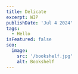 ```yaml
---
title: Delicate
excerpt: WIP
publishDate: 'Jul 4 2024'
tags:
  - Hello
isFeatured: false
seo:
  image:
    src: '/bookshelf.jpg'
    alt: Bookshelf
---
```


<!-- As I looked at the washed-out image of a mufti sitting in front of a bookcase of Islamic literature, I couldn't help but notice how luminous the picture seemed. Sure, the camera quality wasn't great, but with that attitude in that moment I was noticing the light.

![Bookshelf](/bookshelf.jpg)

No doubt, it also had something to do with those shiny Arabic words, emblazoned in golden lettering, so intricately shaped and connected on the covers of those books.

How curious, though, that this computer screen in front of me was emitting the light that caught my eyes. What an _engineered_ technology, suspended in a house that sheltered me. And these eyes were there to catch this light, sitting in this body that supports them. What are the chances of all this happening? It was as though it were meant to be. You might say it's moments like these that justify belief in a divine architect.

But for all the wonder a sight like this might rouse, it's all suspended on one jugular vein.

What a delicate balance ...

And as such, if I were to have insisted on the beauty of this image, on taking pleasure in this moment, I would have lost the plot. For as swiftly as this image came to me, as swiftly as this train of thoughts passed through my mind, perhaps even more swiftly that jugular could be cut in twain, and that sight, that curiosity, that appreciation could all be snatched away.

A fragile world, isn't it? Whatever to do about it?

“Bhikkhus, I was delicately nurtured, most delicately nurtured, extremely delicately nurtured. At my father’s residence lotus ponds were made just for my enjoyment: in one of them blue lotuses bloomed, in another red lotuses, and in a third white lotuses. I used no sandalwood unless it came from Kāsi and my headdress, jacket, lower garment, and upper garment were made of cloth from Kāsi. By day and by night a white canopy was held over me so that cold and heat, dust, grass, and dew would not settle on me.

“I had three mansions: one for the winter, one for the summer, and one for the rainy season. I spent the four months of the rains in the rainy-season mansion, being entertained by musicians, none of whom were male, and I did not leave the mansion. While in other people’s homes slaves, workers, and servants are given broken rice together with sour gruel for their meals, in my father’s residence they were given choice hill rice, meat, and boiled rice.

(1) “Amid such splendor and a delicate life, it occurred to me: ‘An uninstructed worldling, though himself subject to old age, not exempt from old age, feels repelled, humiliated, and disgusted when he sees another who is old, overlooking his own situation. Now I too am subject to old age and am not exempt from old age. Such being the case, if I were to feel repelled, humiliated, and disgusted when seeing another who is old, that would not be proper for me.’ When I reflected thus, my intoxication with youth was completely abandoned.

(2) “Again, it occurred to me: ‘An uninstructed worldling, though himself subject to illness ... When I reflected thus, my intoxication with health was completely abandoned.

(3) “Again, it occurred to me: ‘An uninstructed worldling, though himself subject to death ... When I reflected thus, my intoxication with life was completely abandoned.

“There are, bhikkhus, these three kinds of intoxication. What three? Intoxication with youth, intoxication with health, and intoxication with life. (1) An uninstructed worldling, intoxicated with youth, engages in misconduct by body, speech, and mind. With the breakup of the body, after death, he is reborn in the plane of misery, in a bad destination, in the lower world, in hell. (2) An uninstructed worldling, intoxicated with health, engages in misconduct by body, speech, and mind. With the breakup of the body, after death, he is reborn in the plane of misery, in a bad destination, in the lower world, in hell. (3) An uninstructed worldling, intoxicated with life, engages in misconduct by body, speech, and mind. With the breakup of the body, after death, he is reborn in the plane of misery, in a bad destination, in the lower world, in hell.

“Intoxicated with youth, a bhikkhu gives up the training and reverts to the lower life; or intoxicated with health, he gives up the training and reverts to the lower life; or intoxicated with life, he gives up the training and reverts to the lower life.

“Worldlings subject to illness,
old age, and death, are disgusted
by other people who exist
in accordance with their nature.

“If I were to become disgusted
with beings who have such a nature,
that would not be proper for me
since I too have the same nature.

“While I was dwelling thus,
having known the state without acquisitions,
I overcame all intoxications—
intoxication with health,
with youth, and with life—
having seen security in renunciation.

“Zeal then arose in me
as I clearly saw nibbāna.
Now I am incapable
of indulging in sensual pleasures.
Relying on the spiritual life,
never will I turn back.” -->
